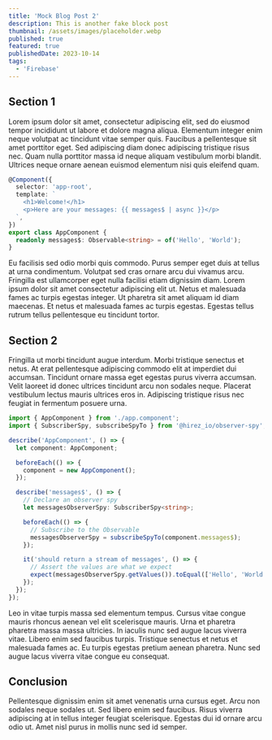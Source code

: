 ```yaml
---
title: 'Mock Blog Post 2'
description: This is another fake block post
thumbnail: /assets/images/placeholder.webp
published: true
featured: true
publishedDate: 2023-10-14
tags:
  - 'Firebase'
---
```


## Section 1

Lorem ipsum dolor sit amet, consectetur adipiscing elit, sed do eiusmod tempor incididunt ut labore et dolore magna aliqua. Elementum integer enim neque volutpat ac tincidunt vitae semper quis. Faucibus a pellentesque sit amet porttitor eget. Sed adipiscing diam donec adipiscing tristique risus nec. Quam nulla porttitor massa id neque aliquam vestibulum morbi blandit. Ultrices neque ornare aenean euismod elementum nisi quis eleifend quam.

```typescript
@Component({
  selector: 'app-root',
  template: `
    <h1>Welcome!</h1>
    <p>Here are your messages: {{ messages$ | async }}</p>
  `,
})
export class AppComponent {
  readonly messages$: Observable<string> = of('Hello', 'World');
}
```

Eu facilisis sed odio morbi quis commodo. Purus semper eget duis at tellus at urna condimentum. Volutpat sed cras ornare arcu dui vivamus arcu. Fringilla est ullamcorper eget nulla facilisi etiam dignissim diam. Lorem ipsum dolor sit amet consectetur adipiscing elit ut. Netus et malesuada fames ac turpis egestas integer. Ut pharetra sit amet aliquam id diam maecenas. Et netus et malesuada fames ac turpis egestas. Egestas tellus rutrum tellus pellentesque eu tincidunt tortor.

## Section 2

Fringilla ut morbi tincidunt augue interdum. Morbi tristique senectus et netus. At erat pellentesque adipiscing commodo elit at imperdiet dui accumsan. Tincidunt ornare massa eget egestas purus viverra accumsan. Velit laoreet id donec ultrices tincidunt arcu non sodales neque. Placerat vestibulum lectus mauris ultrices eros in. Adipiscing tristique risus nec feugiat in fermentum posuere urna.

```typescript
import { AppComponent } from './app.component';
import { SubscriberSpy, subscribeSpyTo } from '@hirez_io/observer-spy';

describe('AppComponent', () => {
  let component: AppComponent;

  beforeEach(() => {
    component = new AppComponent();
  });

  describe('messages$', () => {
    // Declare an observer spy
    let messagesObserverSpy: SubscriberSpy<string>;

    beforeEach(() => {
      // Subscribe to the Observable
      messagesObserverSpy = subscribeSpyTo(component.messages$);
    });

    it('should return a stream of messages', () => {
      // Assert the values are what we expect
      expect(messagesObserverSpy.getValues()).toEqual(['Hello', 'World']);
    });
  });
});
```

Leo in vitae turpis massa sed elementum tempus. Cursus vitae congue mauris rhoncus aenean vel elit scelerisque mauris. Urna et pharetra pharetra massa massa ultricies. In iaculis nunc sed augue lacus viverra vitae. Libero enim sed faucibus turpis. Tristique senectus et netus et malesuada fames ac. Eu turpis egestas pretium aenean pharetra. Nunc sed augue lacus viverra vitae congue eu consequat.

## Conclusion

Pellentesque dignissim enim sit amet venenatis urna cursus eget. Arcu non sodales neque sodales ut. Sed libero enim sed faucibus. Risus viverra adipiscing at in tellus integer feugiat scelerisque. Egestas dui id ornare arcu odio ut. Amet nisl purus in mollis nunc sed id semper.
